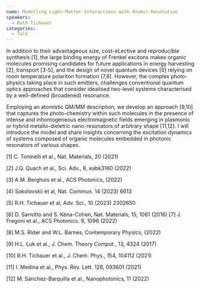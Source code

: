 ```yaml
---
name: Modelling Light-Matter Interactions with Atomic Resolution
speakers:
  - Ruth Tichauer
categories:
  - Talk
---
```


In addition to their advantageous size, cost-eLective and reproducible synthesis [1], the large binding energy of Frenkel excitons makes organic molecules promising candidates for future applications in energy harvesting [2], transport [3-5], and the design of novel quantum devices [6] relying on room temperature polariton formation [7,8]. However, the complex photo-physics taking place in such emitters, challenges conventional quantum optics approaches that consider idealised two-level systems characterised by a well-defined (broadened) resonance.

Employing an atomistic QM/MM description, we develop an approach [9,10] that captures the photo-chemistry within such molecules in the presence of intense and inhomogeneous electromagnetic fields emerging in plasmonic or hybrid metallo-dieletric nano-resonators of arbitrary shape [11,12]. I will introduce the model and share insights concerning the excitation dynamics of systems composed of organic molecules embedded in photonic resonators of various shapes.

[1] C. Toninelli et al., Nat. Materials, 20 (2021)

[2] J.Q. Quach et al., Sci. Adv., 8, eabk3160 (2022)

[3] A.M. Berghuis et al., ACS Photonics, (2022)

[4] Sokolovskii et al, Nat. Commun. 14 (2023) 6613

[5] R.H. Tichauer et al, Adv. Sci., 10 (2023) 2302650

[6] D. Sanvitto and S. Kéna-Cohen, Nat. Materials, 15, 1061 (2016) [7] J. Fregoni et al., ACS Photonics. 9, 1096 (2022)

[8] M.S. Rider and W.L. Barnes, Contemporary Physics, (2022)

[9] H.L. Luk et al., J. Chem. Theory Comput., 13, 4324 (2017)

[10] R.H. Tichauer et al., J. Chem. Phys., 154, 104112 (2021)

[11] I. Medina et al., Phys. Rev. Lett. 126, 093601 (2021)

[12] M. Sánchez-Barquilla et al., Nanophotonics, 11 (2022)